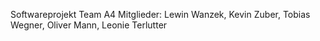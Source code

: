 Softwareprojekt
Team A4
Mitglieder: Lewin Wanzek, Kevin Zuber, Tobias Wegner, Oliver Mann, Leonie Terlutter
